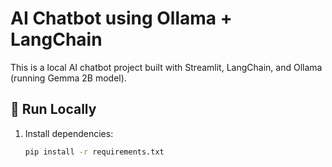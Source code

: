 # AI Chatbot using Ollama + LangChain

This is a local AI chatbot project built with Streamlit, LangChain, and Ollama (running Gemma 2B model).

## 🚀 Run Locally
1. Install dependencies:
   ```bash
   pip install -r requirements.txt
